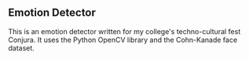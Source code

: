 ## Emotion Detector

This is an emotion detector written for my college's techno-cultural fest Conjura. It uses the Python OpenCV library and the Cohn-Kanade face dataset.
